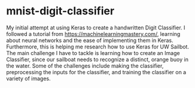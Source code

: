 # mnist-digit-classifier

My initial attempt at using Keras to create a handwritten Digit Classifier. I followed a tutorial from https://machinelearningmastery.com/, learning about neural networks and the ease of implementing them in Keras. Furthermore, this is helping me research how to use Keras for UW Sailbot. The main challenge I have to tackle is learning how to create an Image Classifier, since our sailboat needs to recognize a distinct, orange buoy in the water. Some of the challenges include making the classifier, preprocessing the inputs for the classifier, and training the classifier on a variety of images.
